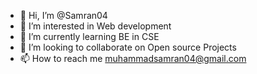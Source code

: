 - 👋 Hi, I’m @Samran04
- 👀 I’m interested in Web development
- 🌱 I’m currently learning BE in CSE
- 💞️ I’m looking to collaborate on Open source Projects
- 📫 How to reach me muhammadsamran04@gmail.com

<!---
Samran04/Samran04 is a ✨ special ✨ repository because its `README.md` (this file) appears on your GitHub profile.
You can click the Preview link to take a look at your changes.
--->
